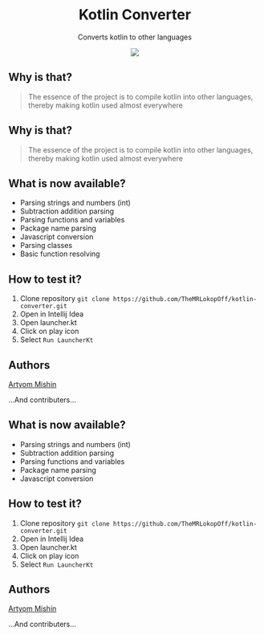 
<h1 align="center">Kotlin Converter</h1>
<p align="center">Converts kotlin to other languages</p>
<div align="center">
   
[![](https://tokei.rs/b1/github/TheMRLokopOff/kotlin-converter)](https://github.com/XAMPPRocky/tokei)

</div>

## Why is that?
> The essence of the project is to compile kotlin into other languages, 
> thereby making kotlin used almost everywhere

## Why is that?
> The essence of the project is to compile kotlin into other languages, 
> thereby making kotlin used almost everywhere


## What is now available?
* Parsing strings and numbers (int)
* Subtraction addition parsing
* Parsing functions and variables
* Package name parsing
* Javascript conversion
* Parsing classes
* Basic function resolving

## How to test it?
1) Clone repository ```git clone https://github.com/TheMRLokopOff/kotlin-converter.git```
2) Open in Intellij Idea
3) Open launcher.kt
4) Click on play icon
5) Select `Run LauncherKt`

## Authors
[Artyom Mishin](vk.com/themrlokopoff)

...And contributers...

## What is now available?
* Parsing strings and numbers (int)
* Subtraction addition parsing
* Parsing functions and variables
* Package name parsing
* Javascript conversion

## How to test it?
1) Clone repository ```git clone https://github.com/TheMRLokopOff/kotlin-converter.git```
2) Open in Intellij Idea
3) Open launcher.kt
4) Click on play icon
5) Select `Run LauncherKt`

## Authors
[Artyom Mishin](vk.com/themrlokopoff)

...And contributers...
